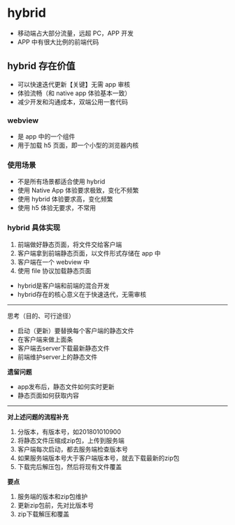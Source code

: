 # hybrid

* 移动端占大部分流量，远超 PC，APP 开发
* APP 中有很大比例的前端代码

## hybrid 存在价值

* 可以快速迭代更新【关键】无需 app 审核
* 体验流畅（和 native app 体验基本一致）
* 减少开发和沟通成本，双端公用一套代码

### webview

* 是 app 中的一个组件
* 用于加载 h5 页面，即一个小型的浏览器内核

### 使用场景

* 不是所有场景都适合使用 hybrid
* 使用 Native App 体验要求极致，变化不频繁
* 使用 hybrid 体验要求高，变化频繁
* 使用 h5 体验无要求，不常用

### hybrid 具体实现

1. 前端做好静态页面，将文件交给客户端
2. 客户端拿到前端静态页面，以文件形式存储在 app 中
3. 客户端在一个 webview 中
4. 使用 file 协议加载静态页面

* hybrid是客户端和前端的混合开发
* hybrid存在的核心意义在于快速迭代，无需审核

---

思考（目的、可行途径）

* 启动（更新）要替换每个客户端的静态文件
* 在客户端来做上面条
* 客户端去server下载最新静态文件
* 前端维护server上的静态文件

**遗留问题**

* app发布后，静态文件如何实时更新
* 静态页面如何获取内容

---

**对上述问题的流程补充**

1. 分版本，有版本号，如201801010900
2. 将静态文件压缩成zip包，上传到服务端
3. 客户端每次启动，都去服务端检查版本号
4. 如果服务端版本号大于客户端版本号，就去下载最新的zip包
5. 下载完后解压包，然后将现有文件覆盖

**要点**

1. 服务端的版本和zip包维护
2. 更新zip包前，先对比版本号
3. zip下载解压和覆盖